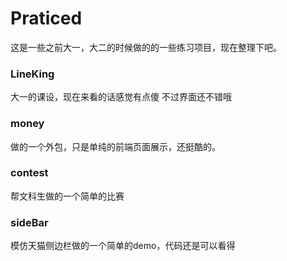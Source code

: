 # Praticed
这是一些之前大一，大二的时候做的的一些练习项目，现在整理下吧。

### LineKing
大一的课设，现在来看的话感觉有点傻 不过界面还不错哦

### money 
做的一个外包，只是单纯的前端页面展示，还挺酷的。

### contest
帮文科生做的一个简单的比赛

### sideBar
模仿天猫侧边栏做的一个简单的demo，代码还是可以看得
